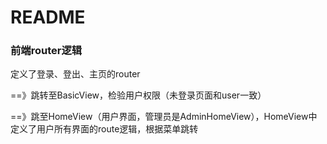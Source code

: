 # README

### 前端router逻辑

<App/>定义了登录、登出、主页的router

==》跳转至BasicView，检验用户权限（未登录页面和user一致）

==》跳至HomeView（用户界面，管理员是AdminHomeView），HomeView中定义了用户所有界面的route逻辑，根据菜单跳转

